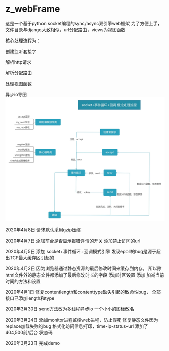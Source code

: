 # z_webFrame

这是一个基于python socket编程的sync/async双引擎web框架
为了方便上手，文件目录与django大致相似，url分配路由，views为视图函数


核心处理流程为：


创建监听套接字

解析http请求

解析分配路由

处理视图函数

异步io导图
![导图](https://github.com/zhaoxinyuan996/z_webFrame/blob/master/MindMapping/socket%2B%E4%BA%8B%E4%BB%B6%E5%BE%AA%E7%8E%AF%2B%E5%9B%9E%E8%B0%83%20%E6%A8%A1%E5%BC%8F%E5%A4%84%E7%90%86%E6%B5%81%E7%A8%8Bmin.jpg)

2020年4月8日
请求默认采用gzip压缩

2020年4月7日
添加前台是否显示报错详情的开关
添加禁止访问的url

2020年4月5日
添加 socket+事件循环+回调模式引擎
发现epoll的bug是源于超出TCP最大缓存区引起的

2020年4月2日
因为浏览器通过静态资源的最后修改时间来缓存到内存，
所以除html文件外的静态文件都添加了最后修改时长的字段
添加时区设置
添加 加减当前时间的方法和设置

2020年4月1日
修复contentlength和contenttype缺失引起的致命性bug，
全部接口已添加length和type

2020年3月30日
send方法改为多线程异步io
一个小小的图标改名

2020年3月24日
添加monitor进程监控web进程，防止假死
修复静态文件因为replace加载失败的bug
格式化访问信息打印，time-ip-status-url
添加了404,500前/后台 状态码

2020年3月23日
完成demo
